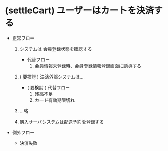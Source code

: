 # (settleCart) ユーザーはカートを決済する
* 正常フロー
    1. システムは 会員登録状態を確認する
        * 代替フロー
           1. 会員情報未登録時、会員登録情報登録画面に誘導する
    
    1. ( 要検討 ) 決済外部システムは…
        * ( 要検討 ) 代替フロー
            1. 残高不足
            1. カード有効期限切れ
    
    1. …略
    1. 購入サーバシステムは配送予約を登録する

* 例外フロー
    - 決済失敗
